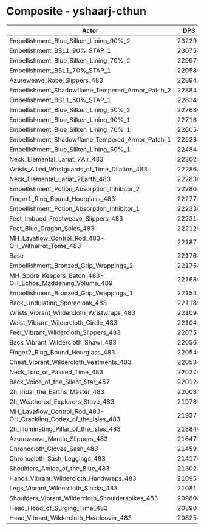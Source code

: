 # Composite - yshaarj-cthun
| Actor | DPS | Increase |
|---|:---:|:---:|
|Embellishment_Blue_Silken_Lining_90%_2|232291|4.75%|
|Embellishment_BSL1_90%_STAP_1|230758|4.06%|
|Embellishment_Blue_Silken_Lining_70%_2|229976|3.70%|
|Embellishment_BSL1_70%_STAP_1|229586|3.53%|
|Azureweave_Robe_Slippers_483|228942|3.24%|
|Embellishment_Shadowflame_Tempered_Armor_Patch_2|228844|3.19%|
|Embellishment_BSL1_50%_STAP_1|228349|2.97%|
|Embellishment_Blue_Silken_Lining_50%_2|227686|2.67%|
|Embellishment_Blue_Silken_Lining_90%_1|227167|2.44%|
|Embellishment_Blue_Silken_Lining_70%_1|226054|1.93%|
|Embellishment_Shadowflame_Tempered_Armor_Patch_1|225233|1.56%|
|Embellishment_Blue_Silken_Lining_50%_1|224845|1.39%|
|Neck_Elemental_Lariat_7Air_483|223025|0.57%|
|Wrists_Allied_Wristguards_of_Time_Dilation_483|222863|0.50%|
|Neck_Elemental_Lariat_7Earth_483|222830|0.48%|
|Embellishment_Potion_Absorption_Inhibitor_2|222804|0.47%|
|Finger1_Ring_Bound_Hourglass_483|222775|0.46%|
|Embellishment_Potion_Absorption_Inhibitor_1|222336|0.26%|
|Feet_Imbued_Frostweave_Slippers_483|222318|0.25%|
|Feet_Blue_Dragon_Soles_483|222120|0.16%|
|MH_Lavaflow_Control_Rod_483-OH_Witherrot_Tome_483|221874|0.05%|
|Base|221764|0.00%|
|Embellishment_Bronzed_Grip_Wrappings_2|221754|0.00%|
|MH_Spore_Keepers_Baton_483-OH_Echos_Maddening_Volume_489|221680|-0.04%|
|Embellishment_Bronzed_Grip_Wrappings_1|221541|-0.10%|
|Back_Undulating_Sporecloak_483|221189|-0.26%|
|Wrists_Vibrant_Wildercloth_Wristwraps_483|221094|-0.30%|
|Waist_Vibrant_Wildercloth_Girdle_483|221045|-0.32%|
|Feet_Vibrant_Wildercloth_Slippers_483|220757|-0.45%|
|Back_Vibrant_Wildercloth_Shawl_483|220567|-0.54%|
|Finger2_Ring_Bound_Hourglass_483|220540|-0.55%|
|Chest_Vibrant_Wildercloth_Vestments_483|220534|-0.55%|
|Neck_Torc_of_Passed_Time_483|220270|-0.67%|
|Back_Voice_of_the_Silent_Star_457|220124|-0.74%|
|2h_Iridal_the_Earths_Master_483|220081|-0.76%|
|2h_Weathered_Explorers_Stave_483|219789|-0.89%|
|MH_Lavaflow_Control_Rod_483-OH_Crackling_Codex_of_the_Isles_483|219377|-1.08%|
|2h_Illuminating_Pillar_of_the_Isles_483|218840|-1.32%|
|Azureweave_Mantle_Slippers_483|216475|-2.38%|
|Chronocloth_Gloves_Sash_483|214592|-3.23%|
|Chronocloth_Sash_Leggings_483|214176|-3.42%|
|Shoulders_Amice_of_the_Blue_483|213028|-3.94%|
|Hands_Vibrant_Wildercloth_Handwraps_483|210951|-4.88%|
|Legs_Vibrant_Wildercloth_Slacks_483|210817|-4.94%|
|Shoulders_Vibrant_Wildercloth_Shoulderspikes_483|209808|-5.39%|
|Head_Hood_of_Surging_Time_483|208902|-5.80%|
|Head_Vibrant_Wildercloth_Headcover_483|208254|-6.09%|
